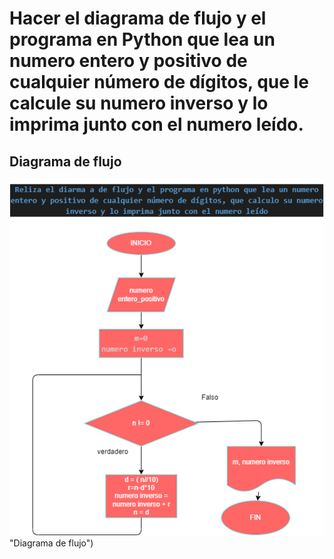 # Hacer el diagrama de flujo y el programa en Python que lea un numero entero y positivo de cualquier número de dígitos, que le calcule su numero inverso y lo imprima junto con el numero leído.

## Diagrama de flujo

![Diagrama de flujo](diagrama.png) "Diagrama de flujo")